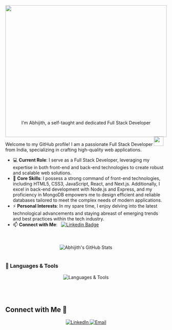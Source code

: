  
   
<div style="width:100%;height:0;padding-bottom:64%;position:relative;">
  <img src="https://www.aalpha.net/wp-content/uploads/2020/12/full-stack-development.gif" width="100%" height="410px" style="position:absolute;" allowFullScreen>
</div>

<br>
<br>
<div align="center">
  I'm Abhijith, a self-taught and dedicated Full Stack Developer
</div>
<br>
<br>

<div>
  Welcome to my GitHub profile! I am a passionate Full Stack Developer <img src="https://media.giphy.com/media/WUlplcMpOCEmTGBtBW/giphy.gif" width="30"> from India, specializing in crafting high-quality web applications.

  - 💻 **Current Role**: I serve as a Full Stack Developer, leveraging my expertise in both front-end and back-end technologies to create robust and scalable web solutions.
  - 🌟 **Core Skills**: I possess a strong command of front-end technologies, including HTML5, CSS3, JavaScript, React, and Next.js. Additionally, I excel in back-end development with Node.js and Express, and my proficiency in MongoDB empowers me to design efficient and reliable databases tailored to meet the complex needs of modern applications.
  - ⚡ **Personal Interests**: In my spare time, I enjoy delving into the latest technological advancements and staying abreast of emerging trends and best practices within the tech industry.
  - 📫 **Connect with Me**: &nbsp; [![Linkedin Badge](https://img.shields.io/badge/-Abhijith-blue?style=flat&logo=Linkedin&logoColor=white)](https://www.linkedin.com/in/abhijith--v/)
</div>

<br>
<br>


<div align="center">
  <img src="https://github-readme-stats.vercel.app/api?username=abhijithjithu0007&show_icons=true&theme=blue" alt="Abhijith's GitHub Stats" />
</div>


<br>

### 🔧 Languages & Tools

<div align="center" style="padding: 0 20px;">
  <img src="https://skillicons.dev/icons?i=html,css,js,typescript,react,nextjs,redux,nodejs,express,mongodb,git,postman,sass,tailwind,jest,materialui" alt="Languages & Tools" />
</div>


<br>

<br>
<br>

## Connect with Me 🤝
<div align="center">
  <a href="https://linkedin.com/in/abhijith--v" target="_blank">
    <img src="https://img.shields.io/badge/linkedin-%231E77B5.svg?&style=for-the-badge&logo=linkedin&logoColor=white" alt="LinkedIn" style="margin-bottom: 5px;" />
  </a>
  <a href="mailto:abhijithabhi36151@gmail.com" target="_blank">
    <img src="https://img.shields.io/badge/email-%23EA4335.svg?&style=for-the-badge&logo=gmail&logoColor=white" alt="Email" style="margin-bottom: 5px;" />
  </a>
</div>







